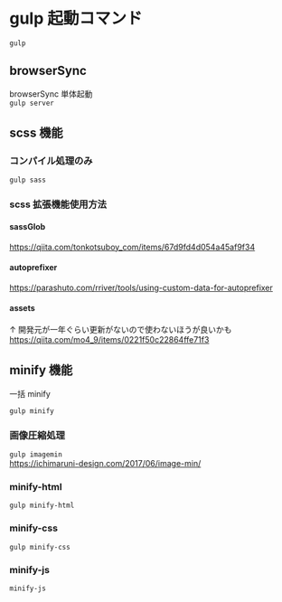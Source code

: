 # gulp 起動コマンド

`gulp`

## browserSync

browserSync 単体起動  
`gulp server`

## scss 機能

### コンパイル処理のみ

`gulp sass`

### scss 拡張機能使用方法

#### sassGlob

https://qiita.com/tonkotsuboy_com/items/67d9fd4d054a45af9f34

#### autoprefixer

https://parashuto.com/rriver/tools/using-custom-data-for-autoprefixer

#### assets

↑ 開発元が一年ぐらい更新がないので使わないほうが良いかも  
https://qiita.com/mo4_9/items/0221f50c22864ffe71f3

## minify 機能

一括 minify

`gulp minify`

### 画像圧縮処理

`gulp imagemin`  
https://ichimaruni-design.com/2017/06/image-min/

### minify-html

`gulp minify-html`

### minify-css

`gulp minify-css`

### minify-js

`minify-js`
